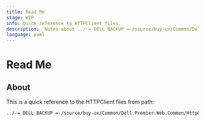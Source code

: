 ```yaml
---
title: Read Me
stage: WIP
info: Quick reference to HTTPClient files.
description: `Notes about ../-= DELL BACKUP =-/source/buy-ux/Common/Dell.Premier.Web.Common/HttpClient folder.` 
language: yaml
---
```


# Read Me

## About

This is a quick reference to the HTTPClient files from path:  

``` Markdown
../-= DELL BACKUP =-/source/buy-ux/Common/Dell.Premier.Web.Common/HttpClient
```
